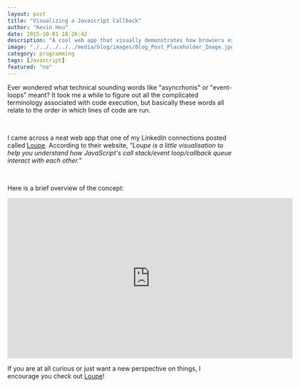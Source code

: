 ```yaml
---
layout: post
title: "Visualizing a Javascript Callback"
author: "Kevin Hou"
date: 2015-10-01 18:26:42
description: "A cool web app that visually demonstrates how browsers execute Javascript's call stacks/event loops/callbacks."
image: "./../../../../media/blog/images/Blog_Post_Placeholder_Image.jpg"
category: programming
tags: [Javascript]
featured: "no"
---
```

Ever wondered what technical sounding words like "asyncrhonis" or "event-loops" meant? It took me a while to figure out all the complicated terminology associated with code execution, but basically these words all relate to the order in which lines of code are run.

<br />

I came across a neat web app that one of my LinkedIn connections posted called <a href="http://latentflip.com/loupe/?code=JC5vbignYnV0dG9uJywgJ2NsaWNrJywgZnVuY3Rpb24gb25DbGljaygpIHsKICAgIHNldFRpbWVvdXQoZnVuY3Rpb24gdGltZXIoKSB7CiAgICAgICAgY29uc29sZS5sb2coJ1lvdSBjbGlja2VkIHRoZSBidXR0b24hJyk7ICAgIAogICAgfSwgMjAwMCk7Cn0pOwoKY29uc29sZS5sb2coIkhpISIpOwoKc2V0VGltZW91dChmdW5jdGlvbiB0aW1lb3V0KCkgewogICAgY29uc29sZS5sb2coIkNsaWNrIHRoZSBidXR0b24hIik7Cn0sIDUwMDApOwoKY29uc29sZS5sb2coIldlbGNvbWUgdG8gbG91cGUuIik7!!!" target="_blank">Loupe</a>. According to their website, <i>"Loupe is a little visualisation to help you understand how JavaScript's call stack/event loop/callback queue interact with each other."</i>

<br />

Here is a brief overview of the concept:
<iframe width="640" height="360" src="https://www.youtube.com/embed/8aGhZQkoFbQ" frameborder="0" allowfullscreen></iframe>

<br />

If you are at all curious or just want a new perspective on things, I encourage you check out <a href="http://latentflip.com/loupe/?code=JC5vbignYnV0dG9uJywgJ2NsaWNrJywgZnVuY3Rpb24gb25DbGljaygpIHsKICAgIHNldFRpbWVvdXQoZnVuY3Rpb24gdGltZXIoKSB7CiAgICAgICAgY29uc29sZS5sb2coJ1lvdSBjbGlja2VkIHRoZSBidXR0b24hJyk7ICAgIAogICAgfSwgMjAwMCk7Cn0pOwoKY29uc29sZS5sb2coIkhpISIpOwoKc2V0VGltZW91dChmdW5jdGlvbiB0aW1lb3V0KCkgewogICAgY29uc29sZS5sb2coIkNsaWNrIHRoZSBidXR0b24hIik7Cn0sIDUwMDApOwoKY29uc29sZS5sb2coIldlbGNvbWUgdG8gbG91cGUuIik7!!!" target="_blank">Loupe</a>!